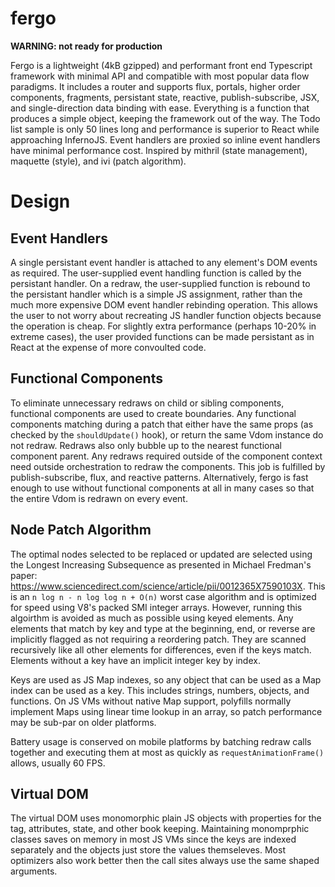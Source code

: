 
# fergo ##########

**WARNING: not ready for production**

Fergo is a lightweight (4kB gzipped) and performant front end Typescript framework with minimal API and compatible with most popular data flow paradigms. It includes a router and supports flux, portals, higher order components, fragments, persistant state, reactive, publish-subscribe, JSX, and single-direction data binding with ease. Everything is a function that produces a simple object, keeping the framework out of the way. The Todo list sample is only 50 lines long and performance is superior to React while approaching InfernoJS. Event handlers are proxied so inline event handlers have minimal performance cost. Inspired by mithril (state management), maquette (style), and ivi (patch algorithm).



# Design ##########

## Event Handlers
A single persistant event handler is attached to any element's DOM events as required. The user-supplied event handling function is called by the persistant handler. On a redraw, the user-supplied function is rebound to the persistant handler which is a simple JS assignment, rather than the much more expensive DOM event handler rebinding operation. This allows the user to not worry about recreating JS handler function objects because the operation is cheap. For slightly extra performance (perhaps 10-20% in extreme cases), the user provided functions can be made persistant as in React at the expense of more convoulted code.

## Functional Components
To eliminate unnecessary redraws on child or sibling components, functional components are used to create boundaries. Any functional components matching during a patch that either have the same props (as checked by the `shouldUpdate()` hook), or return the same Vdom instance do not redraw. Redraws also only bubble up to the nearest functional component parent. Any redraws required outside of the component context need outside orchestration to redraw the components. This job is fulfilled by publish-subscribe, flux, and reactive patterns. Alternatively, fergo is fast enough to use without functional components at all in many cases so that the entire Vdom is redrawn on every event.

## Node Patch Algorithm
The optimal nodes selected to be replaced or updated are selected using the Longest Increasing Subsequence as presented in Michael Fredman's paper: https://www.sciencedirect.com/science/article/pii/0012365X7590103X. This is an `n log n - n log log n + O(n)` worst case algorithm and is optimized for speed using V8's packed SMI integer arrays. However, running this algoirthm is avoided as much as possible using keyed elements. Any elements that match by key and type at the beginning, end, or reverse are implicitly flagged as not requiring a reordering patch. They are scanned recursively like all other elements for differences, even if the keys match. Elements without a key have an implicit integer key by index.

Keys are used as JS Map indexes, so any object that can be used as a Map index can be used as a key. This includes strings, numbers, objects, and functions. On JS VMs without native Map support, polyfills normally implement Maps using linear time lookup in an array, so patch performance may be sub-par on older platforms.

Battery usage is conserved on mobile platforms by batching redraw calls together and executing them at most as quickly as `requestAnimationFrame()` allows, usually 60 FPS. 

## Virtual DOM
The virtual DOM uses monomorphic plain JS objects with properties for the tag, attributes, state, and other book keeping. Maintaining monomprphic classes saves on memory in most JS VMs since the keys are indexed separately and the objects just store the values themseleves. Most optimizers also work better then the call sites always use the same shaped arguments.